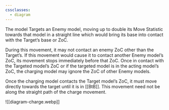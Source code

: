 ```yaml
---
cssclasses:
  - diagram
---
```

The model Targets an Enemy model, moving up to double its Move Statistic towards that model in a straight line which would bring its base into contact with the Target’s base or ZoC.

During this movement, it may not contact an enemy ZoC other than the Target’s.
If this movement would cause it to contact another Enemy model’s ZoC, its movement stops immediately before that ZoC.
Once in contact with the Targeted model’s ZoC or if the targeted model is in the acting model’s ZoC, the charging model may ignore the ZoC of other Enemy models.

Once the charging model contacts the Target model’s ZoC, it must move directly towards the target until it is in [[BtB]].
This movement need not be along the straight path of the charge movement.

![[diagram-charge.webp]]